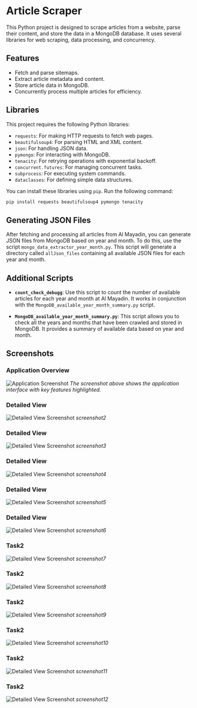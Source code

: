 # Article Scraper

This Python project is designed to scrape articles from a website, parse their content, and store the data in a MongoDB database. It uses several libraries for web scraping, data processing, and concurrency.

## Features

- Fetch and parse sitemaps.
- Extract article metadata and content.
- Store article data in MongoDB.
- Concurrently process multiple articles for efficiency.

## Libraries

This project requires the following Python libraries:

- `requests`: For making HTTP requests to fetch web pages.
- `beautifulsoup4`: For parsing HTML and XML content.
- `json`: For handling JSON data.
- `pymongo`: For interacting with MongoDB.
- `tenacity`: For retrying operations with exponential backoff.
- `concurrent.futures`: For managing concurrent tasks.
- `subprocess`: For executing system commands.
- `dataclasses`: For defining simple data structures.

You can install these libraries using `pip`. Run the following command:

```bash
pip install requests beautifulsoup4 pymongo tenacity
```

## Generating JSON Files

After fetching and processing all articles from Al Mayadin, you can generate JSON files from MongoDB based on year and month. To do this, use the script `mongo_data_extractor_year_month.py`. This script will generate a directory called `allJson_files` containing all available JSON files for each year and month.

## Additional Scripts

- **`count_check_debugg`**: Use this script to count the number of available articles for each year and month at Al Mayadin. It works in conjunction with the `MongoDB_available_year_month_summary.py` script.

- **`MongoDB_available_year_month_summary.py`**: This script allows you to check all the years and months that have been crawled and stored in MongoDB. It provides a summary of available data based on year and month.

## Screenshots

### Application Overview
![Application Screenshot](screenshots/screenshot1.png)
*The screenshot above shows the application interface with key features highlighted.*


### Detailed View
![Detailed View Screenshot](screenshots/screenshot2.png)
*screenshot2*

### Detailed View
![Detailed View Screenshot](screenshots/screenshot3.png)
*screenshot3*

### Detailed View
![Detailed View Screenshot](screenshots/screenshot4.png)
*screenshot4*

### Detailed View
![Detailed View Screenshot](screenshots/screenshot5.png)
*screenshot5*

### Detailed View
![Detailed View Screenshot](screenshots/screenshot6.png)
*screenshot6*

### Task2 
![Detailed View Screenshot](screenshots/screenshot7.png)
*screenshot7*

### Task2 
![Detailed View Screenshot](screenshots/screenshot8.png)
*screenshot8*

### Task2 
![Detailed View Screenshot](screenshots/screenshot9.png)
*screenshot9*

### Task2 
![Detailed View Screenshot](screenshots/screenshot10.png)
*screenshot10*

### Task2 
![Detailed View Screenshot](screenshots/screenshot11.png)
*screenshot11*

### Task2 
![Detailed View Screenshot](screenshots/screenshot12.png)
*screenshot12*